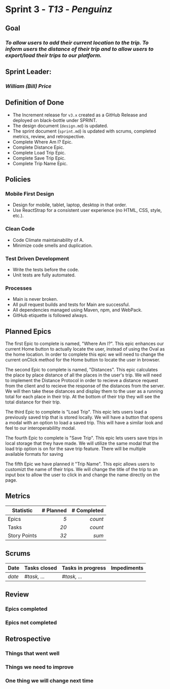 # Sprint 3 - *T13* - *Penguinz*

## Goal
### *To allow users to add their current location to the trip. To inform users the distance of their trip and to allow users to export/load their trips to our platform.*

## Sprint Leader: 
### *William (Bill) Price*

## Definition of Done

* The Increment release for `v3.x` created as a GitHub Release and deployed on black-bottle under SPRINT.
* The design document (`design.md`) is updated.
* The sprint document (`sprint.md`) is updated with scrums, completed metrics, review, and retrospective.
* Complete Where Am I? Epic.
* Complete Distance Epic.
* Complete Load Trip Epic.
* Complete Save Trip Epic.
* Complete Trip Name Epic.

## Policies

### Mobile First Design
* Design for mobile, tablet, laptop, desktop in that order.
* Use ReactStrap for a consistent user experience (no HTML, CSS, style, etc.).

### Clean Code
* Code Climate maintainability of A.
* Minimize code smells and duplication.

### Test Driven Development
* Write the tests before the code.
* Unit tests are fully automated.

### Processes
* Main is never broken. 
* All pull request builds and tests for Main are successful.
* All dependencies managed using Maven, npm, and WebPack.
* GitHub etiquette is followed always.


## Planned Epics
The first Epic to complete is named, "Where Am I?". This epic enhances our current Home button to actually locate the user, instead of using the Oval as the home location. In order to complete this epic we will need to change the current onClick method for the Home button to locate the user in browser.

The second Epic to complete is named, "Distances". This epic calculates the place by place distance of all the places in the user's trip. We will need to implement the Distance Protocol in order to recieve a distance request from the client and to recieve the response of the distances from the server. We will then take these distances and display them to the user as a running total for each place in their trip. At the bottom of their trip they will see the total distance for their trip.

The third Epic to complete is "Load Trip". This epic lets users load a previously saved trip that is stored locally. We will have a button that opens a modal with an option to load a saved trip. This will have a similar look and feel to our interoperabililty modal.

The fourth Epic to complete is "Save Trip". This epic lets users save trips in local storage that they have made. We will utilize the same modal that the load trip option is on for the save trip feature. There will be multiple available formats for saving

The fifth Epic we have planned it "Trip Name". This epic allows users to customizt the name of their trips. We will change the title of the trip to an input box to allow the user to click in and change the name directly on the page.

## Metrics

| Statistic | # Planned | # Completed |
| --- | ---: | ---: |
| Epics | *5* | *count* |
| Tasks |  *20*   | *count* | 
| Story Points |  *32*  | *sum* | 


## Scrums

| Date | Tasks closed  | Tasks in progress | Impediments |
| :--- | :--- | :--- | :--- |
| *date* | *#task, ...* | *#task, ...* |  | 


## Review

### Epics completed  

### Epics not completed 

## Retrospective

### Things that went well

### Things we need to improve

### One thing we will change next time
